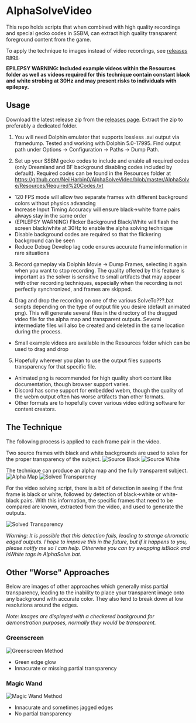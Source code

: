 # AlphaSolveVideo

This repo holds scripts that when combined with high quality recordings and special gecko codes in SSBM, can extract high quality transparent foreground content from the game.

To apply the technique to images instead of video recordings, see [releases page](https://github.com/NeilHarbin0/PdnAlphaSolve).

**EPILEPSY WARNING: Included example videos within the Resources folder as well as videos required for this technique contain constant black and white strobing at 30Hz and may present risks to individuals with epilepsy.**

## Usage
Download the latest release zip from the [releases page](https://github.com/NeilHarbin0/AlphaSolveVideo/releases). Extract the zip to preferably a dedicated folder. 

1. You will need Dolphin emulator that supports lossless .avi output via framedump. Tested and working with Dolphin 5.0-17995. Find output path under Options -> Configuration -> Paths -> Dump Path.

2. Set up your SSBM gecko codes to include and enable all required codes (only Dreamland and BF background disabling codes included by default). Required codes can be found in the Resources folder at https://github.com/NeilHarbin0/AlphaSolveVideo/blob/master/AlphaSolve/Resources/Required%20Codes.txt

- 120 FPS mode will allow two separate frames with different background colors without physics advancing
- Increase Input Timing Accuracy will ensure black->white frame pairs always stay in the same order
- (EPILEPSY WARNING) Flicker Background Black/White will flash the screen black/white at 30Hz to enable the alpha solving technique
- Disable background codes are required so that the flickering background can be seen
- Reduce Debug Develop lag code ensures accurate frame information in rare situations

3. Record gameplay via Dolphin Movie -> Dump Frames, selecting it again when you want to stop recording. The quality offered by this feature is important as the solver is sensitive to small artifacts that may appear with other recording techniques, especially when the recording is not perfectly synchronized, and frames are skipped.

4. Drag and drop the recording on one of the various SolveTo???.bat scripts depending on the type of output file you desire (default animated png). This will generate several files in the directory of the dragged video file for the alpha map and transparent outputs. Several intermediate files will also be created and deleted in the same location during the process.

- Small example videos are available in the Resources folder which can be used to drag and drop

5. Hopefully wherever you plan to use the output files supports transparency for that specific file.

- Animated png is recommended for high quality short content like documentation, though browser support varies.
- Discord has some support for embedded webm, though the quality of the webm output often has worse artifacts than other formats.
- Other formats are to hopefully cover various video editing software for content creators.

## The Technique
The following process is applied to each frame pair in the video.

Two source frames with black and white backgrounds are used to solve for the proper transparency of the subject.
![Source Black](https://github.com/NeilHarbin0/AlphaSolveVideo/blob/master/Resources/Readme%20Examples/ExSourceBlack.png?raw=true)
![Source White](https://github.com/NeilHarbin0/AlphaSolveVideo/blob/master/Resources/Readme%20Examples/ExSourceWhite.png?raw=true)

The technique can produce an alpha map and the fully transparent subject.
![Alpha Map](https://github.com/NeilHarbin0/AlphaSolveVideo/blob/master/Resources/Readme%20Examples/MethodAlphaSolveMap?raw=true)
![Solved Transparency](https://github.com/NeilHarbin0/AlphaSolveVideo/blob/master/Resources/Readme%20Examples/MethodAlphaSolve.png?raw=true)

For the video solving script, there is a bit of detection in seeing if the first frame is black or white, followed by detection of black->white or white-black pairs. With this information, the specific frames that need to be compared are known, extracted from the video, and used to generate the outputs.

![Solved Transparency](https://github.com/NeilHarbin0/AlphaSolveVideo/blob/master/Resources/Readme%20Examples/Demo.png?raw=true)

*Warning: It is possible that this detection fails, leading to strange chromatic edged outputs. I hope to improve this in the future, but if it happens to you, please notify me so I can help. Otherwise you can try swapping isBlack and isWhite tags in AlphaSolve.bat.*

## Other "Worse" Approaches
Below are images of other approaches which generally miss partial transparency, leading to the inability to place your transparent image onto any background with accurate color. They also tend to break down at low resolutions around the edges.

*Note: Images are displayed with a checkered background for demonstration purposes, normally they would be transparent.*

### Greenscreen

![Greenscreen Method](https://github.com/NeilHarbin0/AlphaSolveVideo/blob/master/Resources/Readme%20Examples/MethodGreenScreen.png?raw=true)
- Green edge glow
- Innacurate or missing partial transparency

### Magic Wand

![Magic Wand Method](https://github.com/NeilHarbin0/AlphaSolveVideo/blob/master/Resources/Readme%20Examples/MethodWand.png?raw=true)

- Innacurate and sometimes jagged edges
- No partial transparency